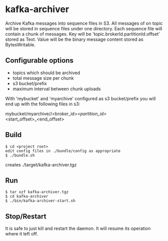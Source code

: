kafka-archiver
==============

Archive Kafka messages into sequence files in S3.
All messages of on topic will be stored in sequence files under one directory. Each sequence file will contain a chunk of messages.
Key will be 'topic.brokerId.partitionId.offset' stored as Text. Value will be the binary message content stored as BytesWritable.

Configurable options
--------------------
- topics which should be archived
- total message size per chunk
- s3 bucket/prefix
- maximum interval between chunk uploads

With 'mybucket' and 'myarchive' configured as s3 bucket/prefix you will end up with the following files in s3:

mybucket/myarchive/<topic>/<broker_id>_<partition_id>_<start_offset>_<end_offset>

Build
-----
```
$ cd <project root>
edit config files in ./bundle/config as appropriate
$ ./bundle.sh
```

creates ./target/kafka-archiver.tgz

Run
---
```
$ tar xzf kafka-archiver.tgz
$ cd kafka-archiver
$ ./bin/kafka-archiver-start.sh
```

Stop/Restart
------------

It is safe to just kill and restart the daemon. It will resume its operation where it left off.